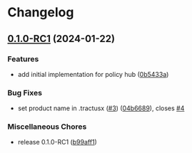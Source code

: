# Changelog

## [0.1.0-RC1](https://github.com/eclipse-tractusx/policy-hub/compare/v0.2.0-RC1...v0.1.0-RC1) (2024-01-22)


### Features

* add initial implementation for policy hub ([0b5433a](https://github.com/eclipse-tractusx/policy-hub/commit/0b5433a989e34a4fce9b12ac0f7ef3a09b2a86d4))


### Bug Fixes

* set product name in .tractusx ([#3](https://github.com/eclipse-tractusx/policy-hub/issues/3)) ([04b6689](https://github.com/eclipse-tractusx/policy-hub/commit/04b668933812737a691d118662ccdd349a14909b)), closes [#4](https://github.com/eclipse-tractusx/policy-hub/issues/4)


### Miscellaneous Chores

* release 0.1.0-RC1 ([b99aff1](https://github.com/eclipse-tractusx/policy-hub/commit/b99aff15a61e034b865f961e2ac52633a2e5a785))
